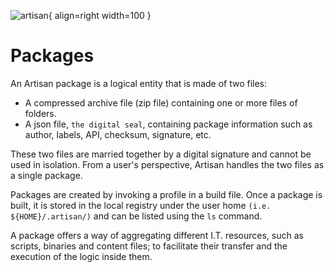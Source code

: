 ![artisan](../img/artisan.png){ align=right width=100 }

# Packages

An Artisan package is a logical entity that is made of two files:

- A compressed archive file (zip file) containing one or more files of folders.
- A json file, `the digital seal`, containing package information such as author, labels, API, checksum, signature, etc.

These two files are married together by a digital signature and cannot be used in isolation.
From a user's perspective, Artisan handles the two files as a single package.

Packages are created by invoking a profile in a build file.
Once a package is built, it is stored in the local registry under the user home `(i.e. ${HOME}/.artisan/)` and can be listed
using the `ls` command.

A package offers a way of aggregating different I.T. resources, such as scripts, binaries and content files; to facilitate their 
transfer and the execution of the logic inside them.


